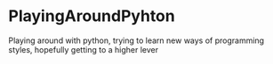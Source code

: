 # PlayingAroundPyhton
Playing around with python, trying to learn new ways of programming styles, hopefully getting to a higher lever
